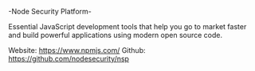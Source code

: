 -Node Security Platform-

Essential JavaScript development tools that help you go to market faster and build powerful applications using modern open source code.

Website: https://www.npmjs.com/
Github: https://github.com/nodesecurity/nsp
